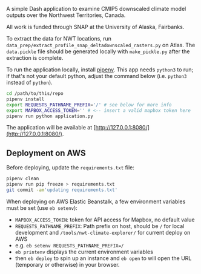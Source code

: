 A simple Dash application to examine CMIP5 downscaled climate model outputs over the Northwest Territories, Canada.

All work is funded through SNAP at the University of Alaska, Fairbanks.

To extract the data for NWT locations, run `data_prep/extract_profile_snap_deltadownscaled_rasters.py` on Atlas. The `data.pickle` file should be generated locally with `make_pickle.py` after the extraction is complete.

To run the application locally, install [pipenv](https://pipenv.readthedocs.io/en/latest/).  This app needs `python3` to run; if that's not your default python, adjust the command below (i.e. `python3` instead of `python`).

```bash
cd /path/to/this/repo
pipenv install
export REQUESTS_PATHNAME_PREFIX='/' # see below for more info
export MAPBOX_ACCESS_TOKEN='' # <-- insert a valid mapbox token here
pipenv run python application.py
```

The application will be available at [http://127.0.0.1:8080/](http://127.0.0.1:8080/).

## Deployment on AWS

Before deploying, update the `requirements.txt` file:

```sh
pipenv clean
pipenv run pip freeze > requirements.txt
git commit -am'updating requirements.txt'
```

When deploying on AWS Elastic Beanstalk, a few environment variables must be set (use `eb setenv`):

 * `MAPBOX_ACCESS_TOKEN`: token for API access for Mapbox, no default value
 * `REQUESTS_PATHNAME_PREFIX`: Path prefix on host, should be `/` for local development and `/tools/nwt-climate-explorer/` for current deploy on AWS
 * e.g. `eb setenv REQUESTS_PATHNAME_PREFIX=/`
 * `eb printenv` displays the current environment variables
 * then `eb deploy` to spin up an instance and `eb open` to will open the URL (temporary or otherwise) in your browser.
